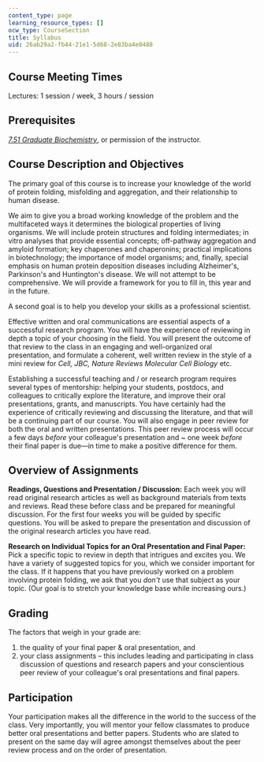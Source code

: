 ```yaml
---
content_type: page
learning_resource_types: []
ocw_type: CourseSection
title: Syllabus
uid: 26ab29a2-fb44-21e1-5d68-2e83ba4e0488
---
```


Course Meeting Times
--------------------

Lectures: 1 session / week, 3 hours / session

Prerequisites
-------------

[_7.51 Graduate Biochemistry_](/courses/7-51-graduate-biochemistry-fall-2001), or permission of the instructor.

Course Description and Objectives
---------------------------------

The primary goal of this course is to increase your knowledge of the world of protein folding, misfolding and aggregation, and their relationship to human disease.

We aim to give you a broad working knowledge of the problem and the multifaceted ways it determines the biological properties of living organisms. We will include protein structures and folding intermediates; in vitro analyses that provide essential concepts; off-pathway aggregation and amyloid formation; key chaperones and chaperonins; practical implications in biotechnology; the importance of model organisms; and, finally, special emphasis on human protein deposition diseases including Alzheimer's, Parkinson's and Huntington's disease. We will not attempt to be comprehensive. We will provide a framework for you to fill in, this year and in the future.

A second goal is to help you develop your skills as a professional scientist.

Effective written and oral communications are essential aspects of a successful research program. You will have the experience of reviewing in depth a topic of your choosing in the field. You will present the outcome of that review to the class in an engaging and well-organized oral presentation, and formulate a coherent, well written review in the style of a mini review for _Cell, JBC, Nature Reviews Molecular Cell Biology_ etc.

Establishing a successful teaching and / or research program requires several types of mentorship: helping your students, postdocs, and colleagues to critically explore the literature, and improve their oral presentations, grants, and manuscripts. You have certainly had the experience of critically reviewing and discussing the literature, and that will be a continuing part of our course. You will also engage in peer review for both the oral and written presentations. This peer review process will occur a few days _before_ your colleague's presentation and ~ one week _before_ their final paper is due—in time to make a positive difference for them.

Overview of Assignments
-----------------------

**Readings, Questions and Presentation / Discussion:** Each week you will read original research articles as well as background materials from texts and reviews. Read these before class and be prepared for meaningful discussion. For the first four weeks you will be guided by specific questions. You will be asked to prepare the presentation and discussion of the original research articles you have read.

**Research on Individual Topics for an Oral Presentation and Final Paper:** Pick a specific topic to review in depth that intrigues and excites you. We have a variety of suggested topics for you, which we consider important for the class. If it happens that you have previously worked on a problem involving protein folding, we ask that you _don't_ use that subject as your topic. (Our goal is to stretch your knowledge base while increasing ours.)

Grading
-------

The factors that weigh in your grade are:

1.  the quality of your final paper & oral presentation, and
2.  your class assignments – this includes leading and participating in class discussion of questions and research papers and your conscientious peer review of your colleague's oral presentations and final papers.

Participation
-------------

Your participation makes all the difference in the world to the success of the class. Very importantly, you will mentor your fellow classmates to produce better oral presentations and better papers. Students who are slated to present on the same day will agree amongst themselves about the peer review process and on the order of presentation.